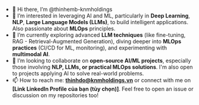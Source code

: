 - 👋 Hi there, I’m @thinhemb-knmholdings
- 👀 I’m interested in leveraging AI and ML, particularly in **Deep Learning**, **NLP**, **Large Language Models (LLMs)**, to build intelligent applications. Also passionate about **MLOps** principles.
- 🌱 I’m currently exploring advanced **LLM techniques** (like fine-tuning, RAG - Retrieval-Augmented Generation), diving deeper into **MLOps practices** (CI/CD for ML, monitoring), and experimenting with **multimodal AI**.
- 💞️ I’m looking to collaborate on **open-source AI/ML projects**, especially those involving **NLP, LLMs, or practical MLOps solutions**. I'm also open to projects applying AI to solve real-world problems.
- 📫 How to reach me: **thinhdo@knmholdings.vn** or connect with me on **[Link LinkedIn Profile của bạn (tùy chọn)]**. Feel free to open an issue or discussion on my repositories too!
<!---
thinhemb-knmholdings/thinhemb-knmholdings is a ✨ special ✨ repository because its `README.md` (this file) appears on your GitHub profile.
You can click the Preview link to take a look at your changes.
--->
